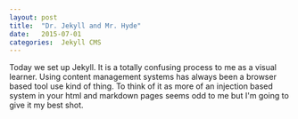 ```yaml
---
layout: post
title:  "Dr. Jekyll and Mr. Hyde"
date:   2015-07-01
categories:  Jekyll CMS
---
```

Today we set up Jekyll. It is a totally confusing process to me as a visual learner. <!-- more -->Using content management systems has always been a browser based tool use kind of thing. To think of it as more of an injection based system in your html and markdown pages seems odd to me but I'm going to give it my best shot.
